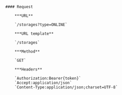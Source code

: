     #### Request

        ***URL**

        `/storages?type=ONLINE`

        ***URL template**

        `/storages`

        ***Method**

        `GET`

        ***Headers**

        `Authorization:Bearer{token}`
        `Accept:application/json`
        `Content-Type:application/json;charset=UTF-8`
